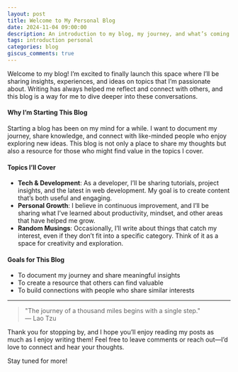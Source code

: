 ```yaml
---
layout: post
title: Welcome to My Personal Blog
date: 2024-11-04 09:00:00
description: An introduction to my blog, my journey, and what’s coming next.
tags: introduction personal
categories: blog
giscus_comments: true
---
```


Welcome to my blog! I’m excited to finally launch this space where I’ll be sharing insights, experiences, and ideas on topics that I’m passionate about. Writing has always helped me reflect and connect with others, and this blog is a way for me to dive deeper into these conversations.

#### Why I’m Starting This Blog

Starting a blog has been on my mind for a while. I want to document my journey, share knowledge, and connect with like-minded people who enjoy exploring new ideas. This blog is not only a place to share my thoughts but also a resource for those who might find value in the topics I cover.

#### Topics I’ll Cover

- **Tech & Development**: As a developer, I’ll be sharing tutorials, project insights, and the latest in web development. My goal is to create content that’s both useful and engaging.
- **Personal Growth**: I believe in continuous improvement, and I’ll be sharing what I’ve learned about productivity, mindset, and other areas that have helped me grow.
- **Random Musings**: Occasionally, I’ll write about things that catch my interest, even if they don’t fit into a specific category. Think of it as a space for creativity and exploration.

#### Goals for This Blog

- To document my journey and share meaningful insights
- To create a resource that others can find valuable
- To build connections with people who share similar interests

<hr>

> "The journey of a thousand miles begins with a single step."  
> — Lao Tzu

Thank you for stopping by, and I hope you’ll enjoy reading my posts as much as I enjoy writing them! Feel free to leave comments or reach out—I’d love to connect and hear your thoughts.

Stay tuned for more!
